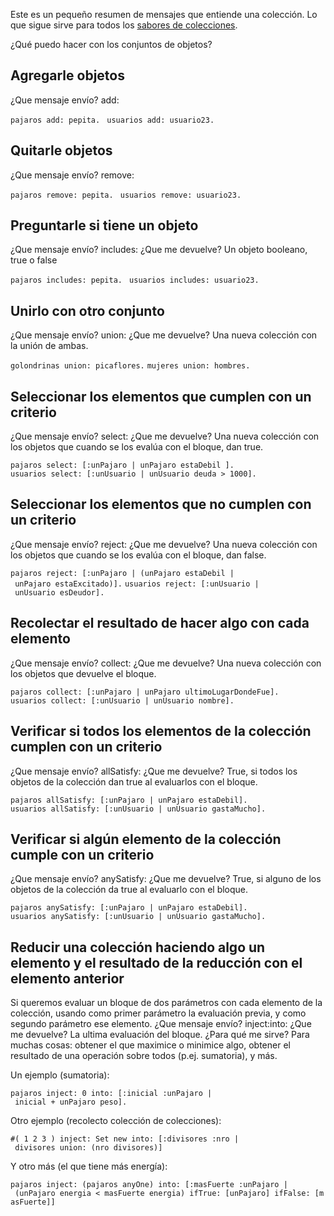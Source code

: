 Este es un pequeño resumen de mensajes que entiende una colección. Lo que sigue sirve para todos los [sabores de colecciones](sabores-de-colecciones.md).

¿Qué puedo hacer con los conjuntos de objetos?

Agregarle objetos
-----------------

¿Que mensaje envío? add:

`pajaros add: pepita. `
`usuarios add: usuario23. `

Quitarle objetos
----------------

¿Que mensaje envío? remove:

`pajaros remove: pepita. `
`usuarios remove: usuario23. `

Preguntarle si tiene un objeto
------------------------------

¿Que mensaje envío? includes: ¿Que me devuelve? Un objeto booleano, true o false

`pajaros includes: pepita. `
`usuarios includes: usuario23. `

Unirlo con otro conjunto
------------------------

¿Que mensaje envío? union: ¿Que me devuelve? Una nueva colección con la unión de ambas.

`golondrinas union: picaflores.`
`mujeres union: hombres.`

Seleccionar los elementos que cumplen con un criterio
-----------------------------------------------------

¿Que mensaje envío? select: ¿Que me devuelve? Una nueva colección con los objetos que cuando se los evalúa con el bloque, dan true.

`pajaros select: [:unPajaro | unPajaro estaDebil ].`
`usuarios select: [:unUsuario | unUsuario deuda > 1000].`

Seleccionar los elementos que no cumplen con un criterio
--------------------------------------------------------

¿Que mensaje envío? reject: ¿Que me devuelve? Una nueva colección con los objetos que cuando se los evalúa con el bloque, dan false.

`pajaros reject: [:unPajaro | (unPajaro estaDebil | unPajaro estaExcitado)].`
`usuarios reject: [:unUsuario | unUsuario esDeudor].`

Recolectar el resultado de hacer algo con cada elemento
-------------------------------------------------------

¿Que mensaje envío? collect: ¿Que me devuelve? Una nueva colección con los objetos que devuelve el bloque.

`pajaros collect: [:unPajaro | unPajaro ultimoLugarDondeFue].`
`usuarios collect: [:unUsuario | unUsuario nombre].`

Verificar si todos los elementos de la colección cumplen con un criterio
------------------------------------------------------------------------

¿Que mensaje envío? allSatisfy: ¿Que me devuelve? True, si todos los objetos de la colección dan true al evaluarlos con el bloque.

`pajaros allSatisfy: [:unPajaro | unPajaro estaDebil].`
`usuarios allSatisfy: [:unUsuario | unUsuario gastaMucho].`

Verificar si algún elemento de la colección cumple con un criterio
------------------------------------------------------------------

¿Que mensaje envío? anySatisfy: ¿Que me devuelve? True, si alguno de los objetos de la colección da true al evaluarlo con el bloque.

`pajaros anySatisfy: [:unPajaro | unPajaro estaDebil].`
`usuarios anySatisfy: [:unUsuario | unUsuario gastaMucho].`

Reducir una colección haciendo algo un elemento y el resultado de la reducción con el elemento anterior
-------------------------------------------------------------------------------------------------------

Si queremos evaluar un bloque de dos parámetros con cada elemento de la colección, usando como primer parámetro la evaluación previa, y como segundo parámetro ese elemento. ¿Que mensaje envío? inject:into: ¿Que me devuelve? La ultima evaluación del bloque. ¿Para qué me sirve? Para muchas cosas: obtener el que maximice o minimice algo, obtener el resultado de una operación sobre todos (p.ej. sumatoria), y más.

Un ejemplo (sumatoria):

`pajaros inject: 0 into: [:inicial :unPajaro | inicial + unPajaro peso]. `

Otro ejemplo (recolecto colección de colecciones):

`#( 1 2 3 ) inject: Set new into: [:divisores :nro | divisores union: (nro divisores)] `

Y otro más (el que tiene más energía):

`pajaros inject: (pajaros anyOne) into: [:masFuerte :unPajaro | (unPajaro energia < masFuerte energia) ifTrue: [unPajaro] ifFalse: [masFuerte]]`
